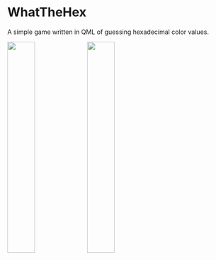 # WhatTheHex

A simple game written in QML of guessing hexadecimal color values.

<img src="https://user-images.githubusercontent.com/75830878/220472406-909aaf8b-b9f7-479d-aa6f-ef2fcf398bdd.jpg" width="35%">

<img src="https://user-images.githubusercontent.com/75830878/220472428-d56df8a3-3833-426e-ac6a-435963b87485.jpg" width="35%">
